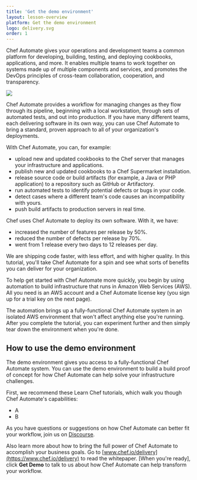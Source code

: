 ```yaml
---
title: 'Get the demo environment'
layout: lesson-overview
platform: Get the demo environment
logo: delivery.svg
order: 1
---
```

Chef Automate gives your operations and development teams a common platform for developing, building, testing, and deploying cookbooks, applications, and more. It enables multiple teams to work together on systems made up of multiple components and services, and promotes the DevOps principles of cross-team collaboration, cooperation, and transparency.

![](automate/Chef-Automate.png)

Chef Automate provides a workflow for managing changes as they flow through its pipeline, beginning with a local workstation, through sets of automated tests, and out into production. If you have many different teams, each delivering software in its own way, you can use Chef Automate to bring a standard, proven approach to all of your organization's deployments.

With Chef Automate, you can, for example:

* upload new and updated cookbooks to the Chef server that manages your infrastructure and applications.
* publish new and updated cookbooks to a Chef Supermarket installation.
* release source code or build artifacts (for example, a Java or PHP application) to a repository such as GitHub or Artifactory.
* run automated tests to identify potential defects or bugs in your code.
* detect cases where a different team's code causes an incompatibility with yours.
* push build artifacts to production servers in real time.

Chef uses Chef Automate to deploy its own software. With it, we have:

* increased the number of features per release by 50%.
* reduced the number of defects per release by 70%.
* went from 1 release every two days to 12 releases per day.

We are shipping code faster, with less effort, and with higher quality. In this tutorial, you'll take Chef Automate for a spin and see what sorts of benefits you can deliver for your organization.

To help get started with Chef Automate more quickly, you begin by using automation to build infrastructure that runs in Amazon Web Services (AWS). All you need is an AWS account and a Chef Automate license key (you sign up for a trial key on the next page).

The automation brings up a fully-functional Chef Automate system in an isolated AWS environment that won't affect anything else you're running. After you complete the tutorial, you can experiment further and then simply tear down the environment when you're done.

## How to use the demo environment

The demo environment gives you access to a fully-functional Chef Automate system. You can use the demo environment to build a build proof of concept for how Chef Automate can help solve your infrastructure challenges.

First, we recommend these Learn Chef tutorials, which walk you though Chef Automate's capabilities:

* A
* B

As you have questions or suggestions on how Chef Automate can better fit your workflow, join us on [Discourse](https://discourse.chef.io/c/delivery).

Also learn more about how to bring the full power of Chef Automate to accomplish your business goals. Go to [www.chef.io/delivery](https://www.chef.io/delivery) to read the whitepaper. [When you're ready], click **Get Demo** to talk to us about how Chef Automate can help transform your workflow.
